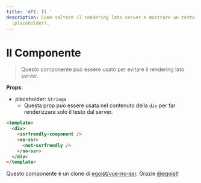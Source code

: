 ```yaml
---
title: 'API: Il '
description: Come saltare il rendering lato server e mostrare un testo in sostituzione
  (placeholder).
---
```


# Il Componente <no-ssr>

> Questo componente può essere usato per evitare il rendering lato server.

**Props**:

- placeholder: `Stringa`
    - Questa prop può essere usata nel contenuto della `div` per far renderizzare solo il testo dal server.

```html
<template>
  <div>
    <ssrfrendly-component />
    <no-ssr>
      <not-ssrfrendly />
    </no-ssr>
  </div>
</template>
```

Questo componente è un clone di [egoist/vue-no-ssr](https://github.com/egoist/vue-no-ssr).
Grazie [@egoist](https://github.com/egoist)!
